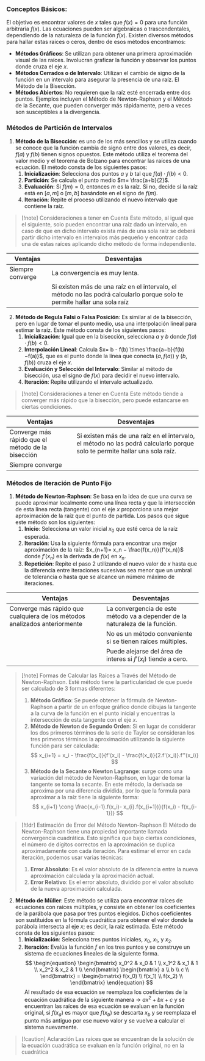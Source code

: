 
### Conceptos Básicos:
El objetivo es encontrar valores de $x$ tales que $f(x)=0$ para una función arbitraria $f(x)$. Las ecuaciones pueden ser algebraicas o trascendentales, dependiendo de la naturaleza de la función $f(x)$.
Existen diversos métodos para hallar estas raices o ceros, dentro de esos métodos encontramos:    
- **Métodos Gráficos**: Se utilizan para obtener una primera aproximación visual de las raíces. Involucran graficar la función y observar los puntos donde cruza el eje $x$.
- **Métodos Cerrados o de Intervalo**: Utilizan el cambio de signo de la función en un intervalo para asegurar la presencia de una raíz. El Método de la Bisección.
- **Métodos Abiertos**: No requieren que la raíz esté encerrada entre dos puntos. Ejemplos incluyen el Método de Newton-Raphson y el Método de la Secante, que pueden converger más rápidamente, pero a veces son susceptibles a la divergencia.
### Métodos de Partición de Intervalos
1. **Método de la Bisección**: es uno de los más sencillos y se utiliza cuando se conoce que la función cambia de signo entre dos valores, es decir, $f(a)$ y $f(b)$ tienen signos opuestos. Este método utiliza el teorema del valor medio y el teorema de Bolzano para encontrar las raíces de una ecuación. El método consta de los siguientes pasos:
	1. **Inicialización**: Selecciona dos puntos $a$ y $b$ tal que $f(a)⋅f(b)<0$.
	2. **Partición**: Se calcula el punto medio $m= \frac{a+b}{2}$.
	3. **Evaluación**: Si $f(m)=0$, entonces $m$ es la raíz. Si no, decide si la raíz está en $[a,m]$ o $[m,b]$ basándote en el signo de $f(m)$.
	4. **Iteración**: Repite el proceso utilizando el nuevo intervalo que contiene la raíz.

>[!note] Consideraciones a tener en Cuenta
>Este método, al igual que el siguiente, solo pueden encontrar una raíz dado un intervalo, en caso de que en dicho intervalo exista más de una sola raíz se deberá partir dicho intervalo en intervalos más pequeño y encontrar cada una de estas raíces aplicando dicho método de forma independiente.

| Ventajas         | Desventajas                                                                                                               |
| ---------------- | ------------------------------------------------------------------------------------------------------------------------- |
| Siempre converge | La convergencia es muy lenta.                                                                                             |
|                  | Si existen más de una raíz en el intervalo, el método no las podrá calcularlo porque solo te permite hallar una sola raíz |

2. **Método de Regula Falsi o Falsa Posición**: Es similar al de la bisección, pero en lugar de tomar el punto medio, usa una interpolación lineal para estimar la raíz. Este método consta de los siguientes pasos:
	1. **Inicialización**: Igual que en la bisección, selecciona $a$ y $b$ donde $f(a)⋅f(b)<0$.
	2. **Interpolación Lineal**: Calcula $x= b - f(b) \times \frac{a−b}{f(b)−f(a)}$, que es el punto donde la línea que conecta $(a,f(a))$ y $(b,f(b))$ cruza el eje $x$.
	3. **Evaluación y Selección del Intervalo**: Similar al método de bisección, usa el signo de $f(x)$ para decidir el nuevo intervalo.
	4. **Iteración**: Repite utilizando el intervalo actualizado.

>[!note] Consideraciones a tener en Cuenta
>Este método tiende a converger más rápido que la bisección, pero puede estancarse en ciertas condiciones.

| Ventajas                                          | Desventajas                                                                                                                |
| ------------------------------------------------- | -------------------------------------------------------------------------------------------------------------------------- |
| Converge más rápido que el método de la bisección | Si existen más de una raíz en el intervalo, el método no las podrá calcularlo porque solo te permite hallar una sola raíz. |
| Siempre converge                                  |                                                                                                                            |

### Métodos de Iteración de Punto Fijo
1. **Método de Newton-Raphson**: Se basa en la idea de que una curva se puede aproximar localmente como una línea recta y que la intersección de esta línea recta (tangente) con el eje $x$ proporciona una mejor aproximación de la raíz que el punto de partida. Los pasos que sigue este método son los siguientes:
	1. **Inicio**: Selecciona un valor inicial $x_0$ que esté cerca de la raíz esperada.
	2. **Iteración**: Usa la siguiente fórmula para encontrar una mejor aproximación de la raíz: $x_{n+1}= x_n − \frac{f(x_n)}{f'(x_n)}$ donde $f′(x_n)$ es la derivada de $f(x)$ en $x_n$​.
	3. **Repetición**: Repite el paso 2 utilizando el nuevo valor de $x$ hasta que la diferencia entre iteraciones sucesivas sea menor que un umbral de tolerancia o hasta que se alcance un número máximo de iteraciones.

| Ventajas                                                                   | Desventajas                                                                  |
| -------------------------------------------------------------------------- | ---------------------------------------------------------------------------- |
| Converge más rápido que cualquiera de los métodos analizados anteriormente | La convergencia de este método va a depender de la naturaleza de la función. |
|                                                                            | No es un método conveniente si se tienen raíces múltiples.                   |
|                                                                            | Puede alejarse del área de interes si $f'(x_i)$ tiende a cero.               |

>[!note] Formas de Calcular las Raíces a Través del Método de Newton-Raphson.
>Esté método tiene la particularidad de que puede ser calculado de 3 formas diferentes:
>1. **Método Gráfico**: Se puede obtener la fórmula de Newton-Raphson a partir de un enfoque gráfico donde dibujas la tangente a la curva de la función en el punto inicial y encuentras la intersección de esta tangente con el eje $x$.
>2. **Método de Newton de Segundo Orden**: Si en lugar de considerar los dos primeros términos de la serie de Taylor se consideran los tres primeros términos la aproximación utilizando la siguiente función para ser calculada:
>$$
>x_{i+1} = x_i - \frac{f(x_i)}{f'(x_i) - \frac{f(x_i)}{2.f'(x_i)}.f''(x_i)}
>$$
>3. **Método de la Secante o Newton Lagrange**: surge como una variación del método de Newton-Raphson, en lugar de tomar la tangente se toma la secante. En este método, la derivada se aproxima por una diferencia dividida, por lo que la formula para aproximar a la raíz tiene la siguiente forma:
>$$
>x_{i+1} \cong \frac{x_{i-1}.f(x_i)- x_{i}.f(x_{i+1})}{f(x_i) - f(x_{i-1})}
>$$

>[!tldr] Estimación de Error del Método Newton-Raphson
>El Método de Newton-Raphson tiene una propiedad importante llamada convergencia cuadrática. Esto significa que bajo ciertas condiciones, el número de dígitos correctos en la aproximación se duplica aproximadamente con cada iteración. Para estimar el error en cada iteración, podemos usar varias técnicas:
>1. **Error Absoluto**: Es el valor absoluto de la diferencia entre la nueva aproximación calculada y la aproximación actual.
>2. **Error Relativo**: Es el error absoluto, dividido por el valor absoluto de la nueva aproximación calculada.

2. **Método de Müller**: Este método se utiliza para encontrar raíces de ecuaciones con raíces múltiples, y consiste en obtener los coeficientes de la parábola que pasa por tres puntos elegidos. Dichos coeficientes son sustituidos en la fórmula cuadrática para obtener el valor donde la parábola intersecta al eje $x$; es decir, la raíz estimada. Este método consta de los siguientes pasos:
	1. **Inicialización**: Selecciona tres puntos iniciales, $x_0$, $x_1$​, y $x_2$​.
	2. **Iteración**: Evalúa la función $f$ en los tres puntos y se construye un sistema de ecuaciones lineales de la siguiente forma.
$$
\begin{equation}
\begin{bmatrix}
x_0^2 & x_0 & 1 \\
x_1^2 & x_1 & 1 \\
x_2^2 & x_2 & 1 \\
\end{bmatrix}
\begin{bmatrix}
a \\
b \\
c \\
\end{bmatrix}
=
\begin{bmatrix}
f(x_0) \\
f(x_1) \\
f(x_2) \\
\end{bmatrix}
\end{equation}
$$
Al resultado de esa ecuación se reemplaza los coeficientes de la ecuación cuadrática de la siguiente manera → $ax^2 + bx + c$ y se encuentran las raíces de esa ecuación se evaluan en la función original, si $f(x_a)$ es mayor que $f(x_b)$ se descarta $x_b$ y se reemplaza el punto más antiguo por ese nuevo valor y se vuelve a calcular el sistema nuevamente.
>[!caution] Aclaración
>Las raíces que se encuentran de la solución de la ecuación cuadrática se evaluan en la función original, no en la cuadrática